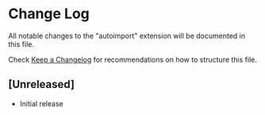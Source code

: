 # Change Log
All notable changes to the "autoimport" extension will be documented in this file.

Check [Keep a Changelog](http://keepachangelog.com/) for recommendations on how to structure this file.

## [Unreleased]
- Initial release